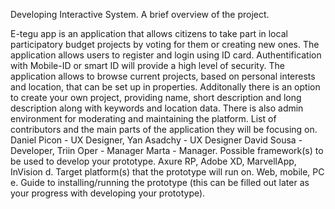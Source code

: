 Developing Interactive System. A brief overview of the project.

E-tegu app is an application that allows citizens to take part in local participatory budget projects by voting for them or creating new ones. The application allows users to register and login using ID card. Authentification with Mobile-ID or smart ID will provide a high level of security. The application allows to browse current projects, based on personal interests and location, that can be set up in properties. Additonally there is an option to create your own project, providing name, short description and long description along with keywords and location data. There is also admin environment for moderating and maintaining the platform.
List of contributors and the main parts of the application they will be focusing on. Daniel Picon - UX Designer, Yan Asadchy - UX Designer David Sousa - Developer, Triin Oper - Manager Marta - Manager.
Possible framework(s) to be used to develop your prototype. Axure RP, Adobe XD, MarvellApp, InVision d. Target platform(s) that the prototype will run on. Web, mobile, PC e. Guide to installing/running the prototype (this can be filled out later as your progress with developing your prototype).
